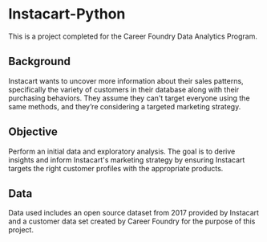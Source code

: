 # Instacart-Python
This is a project completed for the Career Foundry Data Analytics Program. 

## Background
Instacart wants to uncover more information about their sales patterns, specifically the variety of customers in their database along with their purchasing behaviors. They assume they can't target everyone using the same methods, and they’re considering a targeted marketing strategy.

## Objective
Perform an initial data and exploratory analysis. The goal is  to derive insights and inform Instacart's marketing strategy by ensuring Instacart targets the right customer profiles with the appropriate products.

## Data
Data used includes an open source dataset from 2017 provided by Instacart and a customer data set created by Career Foundry for the purpose of this project.
